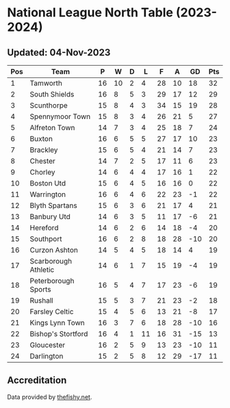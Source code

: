 # National League North Table (2023-2024)
## Updated: 04-Nov-2023

| Pos | Team | P | W | D | L | F | A | GD | Pts |
| --- | --- | --- | --- | --- | --- | --- | --- | --- | --- |
| 1 | Tamworth | 16 | 10 | 2 | 4 | 28 | 10 | 18 | 32 |
| 2 | South Shields | 16 | 8 | 5 | 3 | 29 | 17 | 12 | 29 |
| 3 | Scunthorpe | 15 | 8 | 4 | 3 | 34 | 15 | 19 | 28 |
| 4 | Spennymoor Town | 15 | 8 | 3 | 4 | 26 | 21 | 5 | 27 |
| 5 | Alfreton Town | 14 | 7 | 3 | 4 | 25 | 18 | 7 | 24 |
| 6 | Buxton | 16 | 6 | 5 | 5 | 27 | 17 | 10 | 23 |
| 7 | Brackley | 15 | 6 | 5 | 4 | 21 | 14 | 7 | 23 |
| 8 | Chester | 14 | 7 | 2 | 5 | 17 | 11 | 6 | 23 |
| 9 | Chorley | 14 | 6 | 4 | 4 | 17 | 16 | 1 | 22 |
| 10 | Boston Utd | 15 | 6 | 4 | 5 | 16 | 16 | 0 | 22 |
| 11 | Warrington | 16 | 6 | 4 | 6 | 22 | 23 | -1 | 22 |
| 12 | Blyth Spartans | 15 | 6 | 3 | 6 | 21 | 17 | 4 | 21 |
| 13 | Banbury Utd | 14 | 6 | 3 | 5 | 11 | 17 | -6 | 21 |
| 14 | Hereford | 14 | 6 | 2 | 6 | 14 | 18 | -4 | 20 |
| 15 | Southport | 16 | 6 | 2 | 8 | 18 | 28 | -10 | 20 |
| 16 | Curzon Ashton | 14 | 5 | 4 | 5 | 18 | 14 | 4 | 19 |
| 17 | Scarborough Athletic | 14 | 6 | 1 | 7 | 15 | 19 | -4 | 19 |
| 18 | Peterborough Sports | 16 | 5 | 4 | 7 | 17 | 23 | -6 | 19 |
| 19 | Rushall | 15 | 5 | 3 | 7 | 21 | 23 | -2 | 18 |
| 20 | Farsley Celtic | 15 | 4 | 5 | 6 | 13 | 21 | -8 | 17 |
| 21 | Kings Lynn Town | 16 | 3 | 7 | 6 | 18 | 28 | -10 | 16 |
| 22 | Bishop's Stortford | 16 | 4 | 1 | 11 | 16 | 31 | -15 | 13 |
| 23 | Gloucester | 16 | 2 | 5 | 9 | 13 | 23 | -10 | 11 |
| 24 | Darlington | 15 | 2 | 5 | 8 | 12 | 29 | -17 | 11 |

## Accreditation 

Data provided by [thefishy.net](https://www.thefishy.net/).